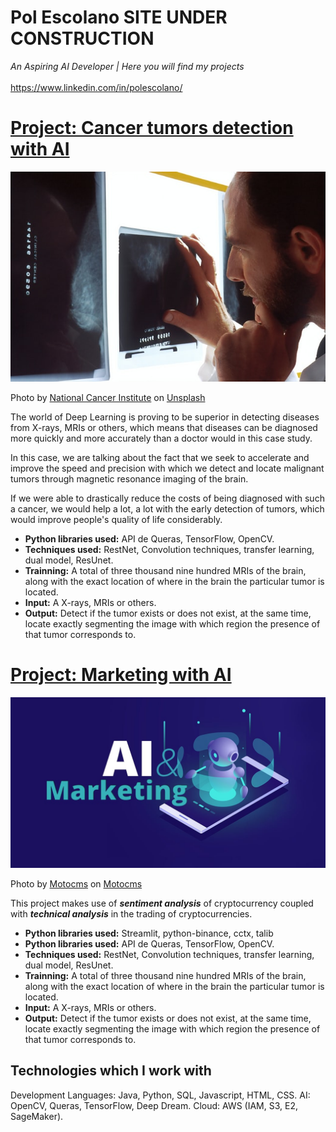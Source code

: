 
# Pol Escolano     SITE UNDER CONSTRUCTION
*An Aspiring AI Developer | Here you will find my projects* <br><br>
https://www.linkedin.com/in/polescolano/

 
# [Project: Cancer tumors detection with AI]()
![cancer tumors detection with AI](national-cancer-institute-XrLSV-CKmuQ-unsplash.jpg)

Photo by <a href="https://unsplash.com/@nci?utm_source=unsplash&utm_medium=referral&utm_content=creditCopyText">National Cancer Institute</a> on <a href="https://unsplash.com/s/photos/x-rays%2C-mris?utm_source=unsplash&utm_medium=referral&utm_content=creditCopyText">Unsplash</a>
  

The world of Deep Learning is proving to be superior in detecting diseases from X-rays, MRIs or others, which means that diseases can be diagnosed more quickly and more accurately than a doctor would in this case study.<br>

In this case, we are talking about the fact that we seek to accelerate and improve the speed and precision with which we detect and locate malignant tumors through magnetic resonance imaging of the brain.

If we were able to drastically reduce the costs of being diagnosed with such a cancer, we would help a lot, a lot with the early detection of tumors, which would improve people's quality of life considerably.
* **Python libraries used:** API de Queras, TensorFlow, OpenCV.
* **Techniques used:** RestNet, Convolution techniques, transfer learning, dual model, ResUnet.
* **Trainning:** A total of three thousand nine hundred MRIs of the brain, along with the exact location of where in the brain the particular tumor is located.
* **Input:** A X-rays, MRIs or others.
* **Output:** Detect if the tumor exists or does not exist, at the same time, locate exactly segmenting the image with which region the presence of that tumor corresponds to.

# [Project: Marketing with AI]()
![alt text](ai-and-digital-marketing-main-image.jpg)

Photo by <a href="https://www.motocms.com/blog/wp-content/uploads/2019/10/ai-and-digital-marketing-main-image.jpg">Motocms</a> on <a href="https://www.motocms.com/blog/wp-content/uploads/2019/10/ai-and-digital-marketing-main-image.jpg">Motocms</a>

This project makes use of ***sentiment analysis*** of cryptocurrency coupled with ***technical analysis*** in the trading of cryptocurrencies.
* **Python libraries used:** Streamlit, python-binance, cctx, talib
* **Python libraries used:** API de Queras, TensorFlow, OpenCV.
* **Techniques used:** RestNet, Convolution techniques, transfer learning, dual model, ResUnet.
* **Trainning:** A total of three thousand nine hundred MRIs of the brain, along with the exact location of where in the brain the particular tumor is located.
* **Input:** A X-rays, MRIs or others.
* **Output:** Detect if the tumor exists or does not exist, at the same time, locate exactly segmenting the image with which region the presence of that tumor corresponds to.


## Technologies which I work with
Development Languages: Java, Python, SQL, Javascript, HTML, CSS.
AI: OpenCV, Queras, TensorFlow, Deep Dream.
Cloud: AWS (IAM, S3, E2, SageMaker).
